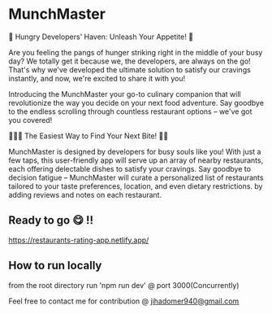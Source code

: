 # MunchMaster 

🌟 Hungry Developers' Haven: Unleash Your Appetite! 🌟

Are you feeling the pangs of hunger striking right in the middle of your busy day? We totally get it because we, the developers, are always on the go! That's why we've developed the ultimate solution to satisfy our cravings instantly, and now, we're excited to share it with you!

Introducing the MunchMaster  your go-to culinary companion that will revolutionize the way you decide on your next food adventure. Say goodbye to the endless scrolling through countless restaurant options – we've got you covered!

🍔🍕🌮 The Easiest Way to Find Your Next Bite! 🍜🍣   

MunchMaster is designed by developers for busy souls like you! With just a few taps, this user-friendly app will serve up an array of nearby restaurants, each offering delectable dishes to satisfy your cravings. Say goodbye to decision fatigue – MunchMaster will curate a personalized list of restaurants tailored to your taste preferences, location, and even dietary restrictions.
by adding reviews and notes on each restaurant.

## Ready to go 😋 !!

https://restaurants-rating-app.netlify.app/

## How to run locally

from the root directory run 'npm run dev' @ port 3000(Concurrently)

Feel free to contact me for contribution @ jihadomer940@gmail.com
